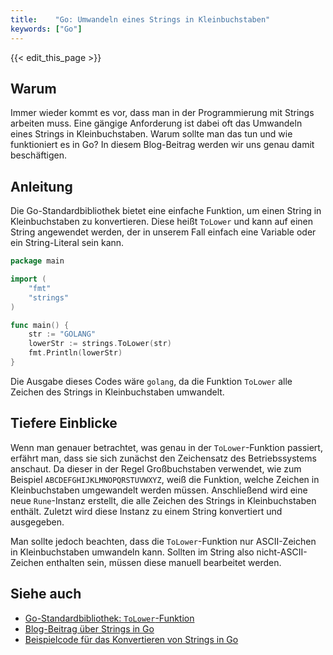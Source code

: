 ```yaml
---
title:    "Go: Umwandeln eines Strings in Kleinbuchstaben"
keywords: ["Go"]
---
```


{{< edit_this_page >}}

## Warum

Immer wieder kommt es vor, dass man in der Programmierung mit Strings arbeiten muss. Eine gängige Anforderung ist dabei oft das Umwandeln eines Strings in Kleinbuchstaben. Warum sollte man das tun und wie funktioniert es in Go? In diesem Blog-Beitrag werden wir uns genau damit beschäftigen.

## Anleitung

Die Go-Standardbibliothek bietet eine einfache Funktion, um einen String in Kleinbuchstaben zu konvertieren. Diese heißt `ToLower` und kann auf einen String angewendet werden, der in unserem Fall einfach eine Variable oder ein String-Literal sein kann.

```Go
package main

import (
    "fmt"
    "strings"
)

func main() {
    str := "GOLANG"
    lowerStr := strings.ToLower(str)
    fmt.Println(lowerStr)
}
```

Die Ausgabe dieses Codes wäre `golang`, da die Funktion `ToLower` alle Zeichen des Strings in Kleinbuchstaben umwandelt.

## Tiefere Einblicke

Wenn man genauer betrachtet, was genau in der `ToLower`-Funktion passiert, erfährt man, dass sie sich zunächst den Zeichensatz des Betriebssystems anschaut. Da dieser in der Regel Großbuchstaben verwendet, wie zum Beispiel `ABCDEFGHIJKLMNOPQRSTUVWXYZ`, weiß die Funktion, welche Zeichen in Kleinbuchstaben umgewandelt werden müssen. Anschließend wird eine neue `Rune`-Instanz erstellt, die alle Zeichen des Strings in Kleinbuchstaben enthält. Zuletzt wird diese Instanz zu einem String konvertiert und ausgegeben.

Man sollte jedoch beachten, dass die `ToLower`-Funktion nur ASCII-Zeichen in Kleinbuchstaben umwandeln kann. Sollten im String also nicht-ASCII-Zeichen enthalten sein, müssen diese manuell bearbeitet werden.

## Siehe auch

* [Go-Standardbibliothek: `ToLower`-Funktion](https://golang.org/pkg/strings/#ToLower)
* [Blog-Beitrag über Strings in Go](https://www.digitalocean.com/community/tutorials/string-manipulation-in-go-de#getting-started-with-strings)
* [Beispielcode für das Konvertieren von Strings in Go](https://gobyexample.com/string-functions)